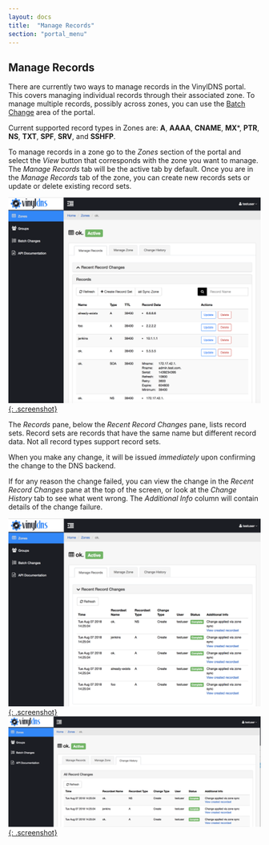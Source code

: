 ```yaml
---
layout: docs
title:  "Manage Records"
section: "portal_menu"
---
```

## Manage Records <a id="managingRecords"></a>
There are currently two ways to manage records in the VinylDNS portal. This covers managing individual records through their associated zone. To manage multiple records, possibly across zones, you can use the [Batch Change](batch-changes) area of the portal.

Current supported record types in Zones are: **A**, **AAAA**, **CNAME**, **MX***, **PTR**, **NS**, **TXT**, **SPF**, **SRV**,  and **SSHFP**.

To manage records in a zone go to the *Zones* section of the portal and select the *View* button that corresponds with the zone you want to manage. The *Manage Records* tab will be the active tab by default. Once you are in the *Manage Records* tab of the zone, you can create new records sets or update or delete existing record sets.

[![Zone Records in Manage Records tab screenshot](../img/portal/zone-records.png){: .screenshot}](../img/portal/zone-records.png)

The *Records* pane, below the *Recent Record Changes* pane, lists record sets. Record sets are records that have the same
name but different record data.  Not all record types support record sets.

When you make any change, it will be issued *immediately* upon confirming
the change to the DNS backend.

If for any reason the change failed, you can view the change in the *Recent Record Changes* pane
at the top of the screen, or look at the *Change History* tab to see what went wrong.
The *Additional Info* column will contain details of the change failure.

[![Recent Changes section in Manage Records tab screenshot](../img/portal/manage-records.png){: .screenshot}](../img/portal/manage-records.png)
[![Change History tab screenshot](../img/portal/change-history.png){: .screenshot}](../img/portal/change-history.png)
